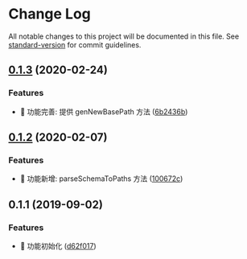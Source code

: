 # Change Log

All notable changes to this project will be documented in this file. See [standard-version](https://github.com/conventional-changelog/standard-version) for commit guidelines.

## [0.1.3](https://github.com/boycgit/mock-from-json-schema/compare/v0.1.2...v0.1.3) (2020-02-24)


### Features

* 🎸 功能完善: 提供 genNewBasePath 方法 ([6b2436b](https://github.com/boycgit/mock-from-json-schema/commit/6b2436b))



## [0.1.2](https://github.com/boycgit/mock-from-json-schema/compare/v0.1.1...v0.1.2) (2020-02-07)


### Features

* 🎸 功能新增: parseSchemaToPaths 方法 ([100672c](https://github.com/boycgit/mock-from-json-schema/commit/100672c))



## 0.1.1 (2019-09-02)


### Features

* 🎸 功能初始化 ([d62f017](https://github.com/boycgit/mock-from-json-schema/commit/d62f017))
